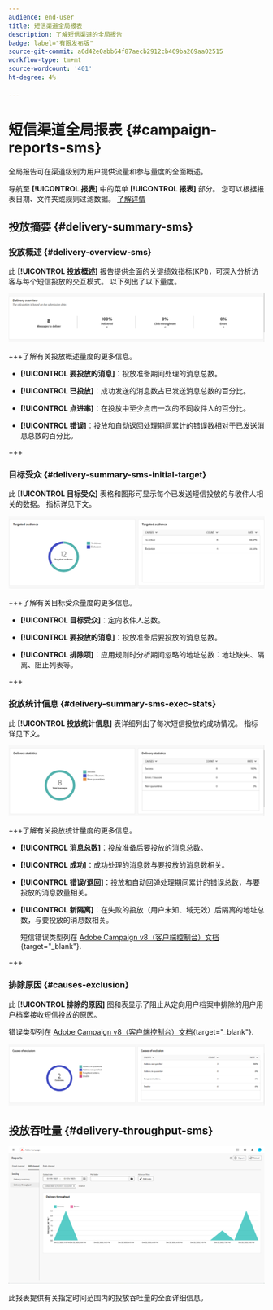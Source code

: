```yaml
---
audience: end-user
title: 短信渠道全局报表
description: 了解短信渠道的全局报告
badge: label="有限发布版"
source-git-commit: a6d42e0abb64f87aecb2912cb469ba269aa02515
workflow-type: tm+mt
source-wordcount: '401'
ht-degree: 4%

---
```


# 短信渠道全局报表 {#campaign-reports-sms}

全局报告可在渠道级别为用户提供流量和参与量度的全面概述。

导航至 **[!UICONTROL 报表]** 中的菜单 **[!UICONTROL 报表]** 部分。 您可以根据报表日期、文件夹或规则过滤数据。 [了解详情](global-reports.md)

## 投放摘要 {#delivery-summary-sms}

### 投放概述 {#delivery-overview-sms}

此 **[!UICONTROL 投放概述]** 报告提供全面的关键绩效指标(KPI)，可深入分析访客与每个短信投放的交互模式。 以下列出了以下量度。

![](assets/global_report_sms_delivery_overview.png)

+++了解有关投放概述量度的更多信息。

* **[!UICONTROL 要投放的消息]**：投放准备期间处理的消息总数。

* **[!UICONTROL 已投放]**：成功发送的消息数占已发送消息总数的百分比。

* **[!UICONTROL 点进率]**：在投放中至少点击一次的不同收件人的百分比。

* **[!UICONTROL 错误]**：投放和自动返回处理期间累计的错误数相对于已发送消息总数的百分比。

+++

### 目标受众 {#delivery-summary-sms-initial-target}

此 **[!UICONTROL 目标受众]** 表格和图形可显示每个已发送短信投放的与收件人相关的数据。 指标详见下文。

![](assets/global_report_sms_targeted_audience.png)

+++了解有关目标受众量度的更多信息。

* **[!UICONTROL 目标受众]**：定向收件人总数。

* **[!UICONTROL 要投放的消息]**：投放准备后要投放的消息总数。

* **[!UICONTROL 排除项]**：应用规则时分析期间忽略的地址总数：地址缺失、隔离、阻止列表等。

+++

### 投放统计信息 {#delivery-summary-sms-exec-stats}

此 **[!UICONTROL 投放统计信息]** 表详细列出了每次短信投放的成功情况。 指标详见下文。

![](assets/global_report_sms_delivery_statistics.png)

+++了解有关投放统计量度的更多信息。

* **[!UICONTROL 消息总数]**：投放准备后要投放的消息总数。

* **[!UICONTROL 成功]**：成功处理的消息数与要投放的消息数相关。

* **[!UICONTROL 错误/退回]**：投放和自动回弹处理期间累计的错误总数，与要投放的消息数量相关。

* **[!UICONTROL 新隔离]**：在失败的投放（用户未知、域无效）后隔离的地址总数，与要投放的消息数相关。

  短信错误类型列在 [Adobe Campaign v8（客户端控制台）文档](https://experienceleague.adobe.com/docs/campaign/campaign-v8/send/failures/delivery-failures.html#sms-quarantines){target="_blank"}.

+++

### 排除原因 {#causes-exclusion}

此 **[!UICONTROL 排除的原因]** 图和表显示了阻止从定向用户档案中排除的用户用户档案接收短信投放的原因。

错误类型列在 [Adobe Campaign v8（客户端控制台）文档](https://experienceleague.adobe.com/docs/campaign/campaign-v8/send/failures/delivery-failures.html#email-error-types){target="_blank"}.

![](assets/global_report_sms_causes_exclusion.png)

## 投放吞吐量 {#delivery-throughput-sms}

![](assets/global_report_sms_delivery_throughput.png)

此报表提供有关指定时间范围内的投放吞吐量的全面详细信息。
